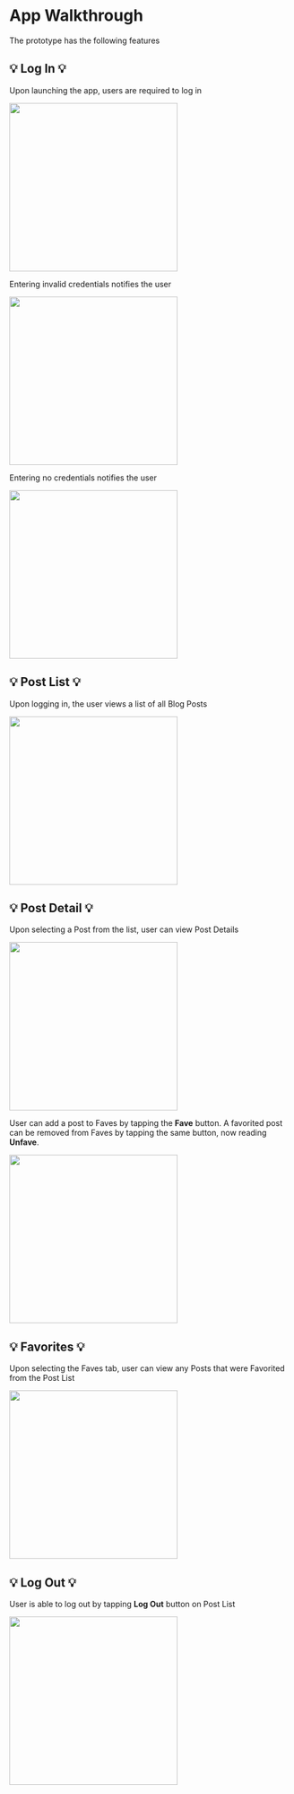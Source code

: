 # App Walkthrough

The prototype has the following features

## 💡 Log In 💡

Upon launching the app, users are required to log in

<img src="images/login.png" width=300 />

Entering invalid credentials notifies the user

<img src="images/login-invalid.png" width=300 />

Entering no credentials notifies the user

<img src="images/login-empty.png" width=300 />

## 💡 Post List 💡

Upon logging in, the user views a list of all Blog Posts

<img src="images/postlist.png" width=300 />

## 💡 Post Detail 💡

Upon selecting a Post from the list, user can view Post Details

<img src="images/postdetail.png" width=300 />

User can add a post to Faves by tapping the **Fave** button. A favorited post can be removed from Faves by tapping the same button, now reading **Unfave**.

<img src="images/postdetail-fave.png" width=300 />

## 💡 Favorites 💡

Upon selecting the Faves tab, user can view any Posts that were Favorited from the Post List

<img src="images/favorites.png" width=300 />

## 💡 Log Out 💡

User is able to log out by tapping **Log Out** button on Post List

<img src="images/logout.png" width=300 />
